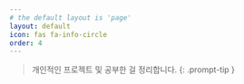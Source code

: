 ```yaml
---
# the default layout is 'page'
layout: default 
icon: fas fa-info-circle
order: 4
---
```


> 개인적인 프로젝트 및  공부한 걸  정리합니다.
{: .prompt-tip }

